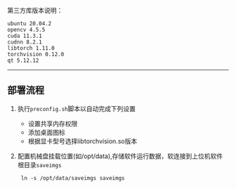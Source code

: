 第三方库版本说明：

    ubuntu 20.04.2
    opencv 4.5.5
    cuda 11.3.1
    cudnn 8.2.1
    libtorch 1.11.0
    torchvision 0.12.0
    qt 5.12.12

---

## 部署流程

1. 执行`preconfig.sh`脚本以自动完成下列设置
    - 设置共享内存权限
    - 添加桌面图标
    - 根据显卡型号选择libtorchvision.so版本

2. 配置机械盘挂载位置(如/opt/data),存储软件运行数据，软连接到上位机软件根目录`saveimgs`

        ln -s /opt/data/saveimgs saveimgs
